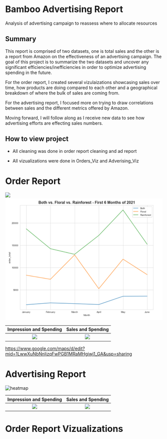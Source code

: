 # Bamboo Advertising Report
Analysis of advertising campaign to reassess where to allocate resources

## Summary
This report is comprised of two datasets, one is total sales and the other is a report from Amazon on the effectiveness of an advertising campaign. The goal of this project is to summarize the two datasets and uncover any significant efficiencies/inefficiencies in order to optimize advertising spending in the future.

For the order report, I created several vizulaizations showcasing sales over time, how products are doing compared to each other and a geographical breakdown of where the bulk of sales are coming from.

For the advertising report, I focused more on trying to draw correlations between sales and the different metrics offered by Amazon.  

Moving forward, I will follow along as I receive new data to see how advertising efforts are effecting sales numbers.

## How to view project
* All cleaning was done in order report cleaning and ad report

* All vizualizations were done in Orders_Viz and Adverising_Viz

# Order Report
![](https://user-images.githubusercontent.com/74929838/125850029-5aa5a478-5472-4abc-a345-9a0194cfac04.PNG)
![](https://github.com/rstrong341/Bamboo_Advertising_Report/blob/main/images/Montly_Product_Sales.PNG)


Impression and Spending            |  Sales and Spending
:-------------------------:|:-------------------------:
![](https://user-images.githubusercontent.com/74929838/125849477-8348bb5c-d7da-4eb5-8107-ad1a272c099a.PNG)  |  ![](https://user-images.githubusercontent.com/74929838/125849386-5ffc49a9-cdde-4837-a7e1-7bda4438737c.PNG)






https://www.google.com/maps/d/edit?mid=1LwwXuNbNnIjzqFwPGB1MRaMHgiwj1_GA&usp=sharing
  
  

# Advertising Report
![heatmap](https://user-images.githubusercontent.com/74929838/124980031-bb236d80-dfe8-11eb-9a5a-96cf09e3cb74.png)

Impression and Spending            |  Sales and Spending
:-------------------------:|:-------------------------:
![](https://user-images.githubusercontent.com/74929838/124983051-58cc6c00-dfec-11eb-9b95-7b6aa5bf0552.png)  |  ![](https://user-images.githubusercontent.com/74929838/124983034-52d68b00-dfec-11eb-8c0e-6cdc4501fc74.png)

# Order Report Vizualizations

